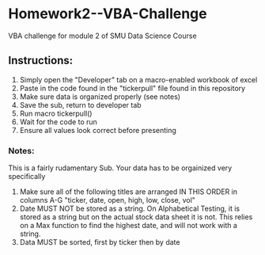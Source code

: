 # Homework2--VBA-Challenge
VBA challenge for module 2 of SMU Data Science Course



## Instructions:
1. Simply open the "Developer" tab on a macro-enabled workbook of excel
2. Paste in the code found in the "tickerpull" file found in this repository
3. Make sure data is organized properly (see notes)
4. Save the sub, return to developer tab
5. Run macro tickerpull()
6. Wait for the code to run
7. Ensure all values look correct before presenting

### Notes:
This is a fairly rudamentary Sub. Your data has to be orgainized very specifically
1. Make sure all of the following titles are arranged IN THIS ORDER in columns A-G
   "ticker,	date, open,	high,	low,	close,	vol"
3. Date MUST NOT be stored as a string. On Alphabetical Testing, it is stored as a string but on the actual stock data sheet it is not. This relies on a Max function to find the highest date, and will not work with a string. 
4. Data MUST be sorted, first by ticker then by date
